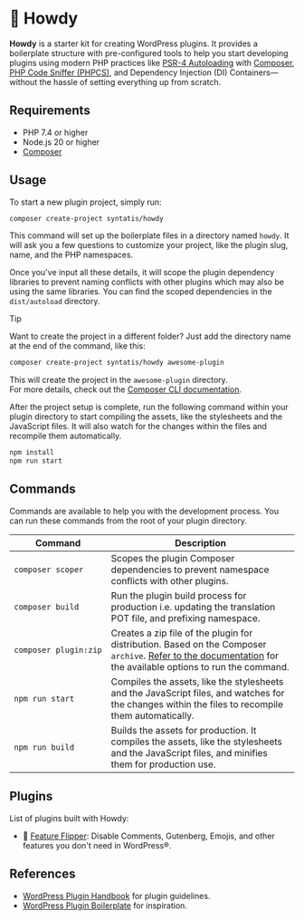 # 👋 Howdy

**Howdy** is a starter kit for creating WordPress plugins. It provides a boilerplate structure with pre-configured tools to help you start developing plugins using modern PHP practices like [PSR-4 Autoloading](https://www.php-fig.org/psr/psr-4/) with [Composer](https://getcomposer.org), [PHP Code Sniffer (PHPCS)](https://github.com/PHPCSStandards/PHP_CodeSniffer), and Dependency Injection (DI) Containers—without the hassle of setting everything up from scratch.

## Requirements

- PHP 7.4 or higher
- Node.js 20 or higher
- [Composer](https://getcomposer.org)

## Usage

To start a new plugin project, simply run:

```bash
composer create-project syntatis/howdy
```

This command will set up the boilerplate files in a directory named `howdy`. It will ask you a few questions to customize your project, like the plugin slug, name, and the PHP namespaces.

Once you've input all these details, it will scope the plugin dependency libraries to prevent naming conflicts with other plugins which may also be using the same libraries. You can find the scoped dependencies in the `dist/autoload` directory.

> [!TIP]  
> Want to create the project in a different folder? Just add the directory name at the end of the command, like this:
> ```bash
> composer create-project syntatis/howdy awesome-plugin
> ```
> This will create the project in the `awesome-plugin` directory.  
> For more details, check out the [Composer CLI documentation](https://getcomposer.org/doc/03-cli.md#create-project).

After the project setup is complete, run the following command within your plugin directory to start compiling the assets, like the stylesheets and the JavaScript files. It will also watch for the changes within the files and recompile them automatically.

```bash
npm install
npm run start
```

## Commands

Commands are available to help you with the development process. You can run these commands from the root of your plugin directory.

<table>
    <thead>
        <th>Command</th>
        <th>Description</th>
    </thead>
    <tbody>
        <tr>
            <td><code>composer&nbsp;scoper</code></td>
            <td>Scopes the plugin Composer dependencies to prevent namespace conflicts with other plugins.</td>
        </tr>
		<tr>
			<td><code>composer&nbsp;build</code></td>
            <td>Run the plugin build process for production i.e. updating the translation POT file, and prefixing namespace.</td>
		</tr>
		<tr>
            <td><code>composer&nbsp;plugin:zip</code></td>
            <td>Creates a zip file of the plugin for distribution. Based on the Composer <code>archive</code>. <a href="https://getcomposer.org/doc/03-cli.md#archive" target="blank" rel="noopener">Refer to the documentation</a> for the available options to run the command.</td>
        </tr>
		<tr>
			<td><code>npm&nbsp;run&nbsp;start</code></td>
			<td>Compiles the assets, like the stylesheets and the JavaScript files, and watches for the changes within the files to recompile them automatically.</td>
		</tr>
		<tr>
			<td><code>npm&nbsp;run&nbsp;build</code></td>
			<td>Builds the assets for production. It compiles the assets, like the stylesheets and the JavaScript files, and minifies them for production use.</td>
		</tr>
	</tbody>
</table>

## Plugins 

List of plugins built with Howdy:

- 🚦 [Feature Flipper](https://wordpress.org/plugins/syntatis-feature-flipper/): Disable Comments, Gutenberg, Emojis, and other features you don't need in WordPress®.

## References

- [WordPress Plugin Handbook](https://developer.wordpress.org/plugins/) for plugin guidelines.
- [WordPress Plugin Boilerplate](https://github.com/DevinVinson/WordPress-Plugin-Boilerplate) for inspiration.
